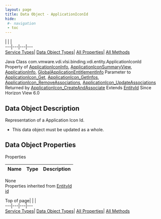 ```yaml
---
layout: page
title: Data Object - ApplicationIconId
hide:
 #- navigation
 - toc
---
```


  
| | |   
---|---|---|---  
[Service Types](index-mo_types.md)| [Data Object Types](index-do_types.md)| [All Properties](index-properties.md)| [All Methods](index-methods.md)  
  



Java Class
    com.vmware.vdi.vlsi.binding.vdi.entity.ApplicationIconId
Property of
     [ApplicationIconInfo](vdi.resources.ApplicationIcon.ApplicationIconInfo.md#field_detail), [ApplicationIconSummaryView](vdi.resources.ApplicationIcon.ApplicationIconSummaryView.md#field_detail), [ApplicationInfo](vdi.resources.Application.ApplicationInfo.md#field_detail), [GlobalApplicationEntitlementInfo](vdi.federation.GlobalApplicationEntitlement.GlobalApplicationEntitlementInfo.md#field_detail)
Parameter to
     [ApplicationIcon_Get](vdi.resources.ApplicationIcon.md#get), [ApplicationIcon_GetInfos](vdi.resources.ApplicationIcon.md#getInfos), [ApplicationIcon_RemoveAssociations](vdi.resources.ApplicationIcon.md#removeAssociations), [ApplicationIcon_UpdateAssociations](vdi.resources.ApplicationIcon.md#updateAssociations)
Returned by
     [ApplicationIcon_CreateAndAssociate](vdi.resources.ApplicationIcon.md#createAndAssociate)
Extends
     [EntityId](vdi.EntityId.md)
Since 
    Horizon View 6.0

## Data Object Description 

Representation of a Application Icon Id. 

  * This data object must be updated as a whole.



## Data Object Properties

Properties

Name |  Type |  Description   
---|---|---  
None  
Properties inherited from [EntityId](vdi.EntityId.md)  
[id](vdi.EntityId.md#id)  
  
  
Top of page| | |   
---|---|---|---  
[Service Types](index-mo_types.md)| [Data Object Types](index-do_types.md)| [All Properties](index-properties.md)| [All Methods](index-methods.md)  
  
  

